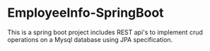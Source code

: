 # EmployeeInfo-SpringBoot
This is a spring boot project includes REST api's to implement crud operations on a Mysql database using JPA specification.
